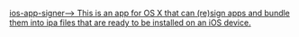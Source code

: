 [ios-app-signer-->        This is an app for OS X that can (re)sign apps and bundle them into ipa files that are ready to be installed on an iOS device.      ](https://github.com//DanTheMan827/ios-app-signer)

